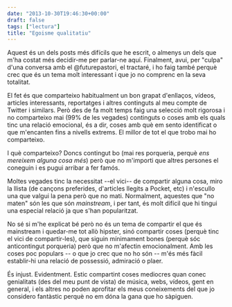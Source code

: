 ```yaml
---
date: "2013-10-30T19:46:30+00:00"
draft: false
tags: ["lectura"]
title: "Egoisme qualitatiu"
---
```

Aquest és un dels posts més difícils que he escrit, o almenys un dels que m'ha costat més decidir-me per parlar-ne aquí. Finalment, avui, per "culpa" d'una conversa amb el @futurepastori, el tractaré, i ho faig també perquè crec que és un tema molt interessant i que jo no comprenc en la seva totalitat.

El fet és que comparteixo habitualment un bon grapat d'enllaços, vídeos, articles interessants, reportatges i altres continguts al meu compte de Twitter i similars. Però des de fa molt temps faig una selecció molt rigorosa i no comparteixo mai (99% de les vegades) continguts o coses amb els quals tinc una relació emocional, és a dir, coses amb què em sento identificat o que m'encanten fins a nivells extrems. El millor de tot el que trobo mai ho comparteixo. 

I què comparteixo? Doncs contingut bo (mai res porqueria, perquè *ens mereixem alguna cosa més*) però que no m'importi que altres persones el coneguin i es pugui arribar a fer famós. 

Moltes vegades tinc la necessitat --el vici-- de compartir alguna cosa, miro la llista (de cançons preferides, d'articles llegits a Pocket, etc) i n'escullo una que valgui la pena però que no mati. Normalment, aquestes que "no maten" són les que són *mainstream*, i per tant, és molt difícil que hi tingui una especial relació ja que s'han popularitzat.

No sé si m'he explicat bé però no és un tema de compartir el que és mainstream i quedar-me tot allò hipster, sinó compartir coses (perquè tinc el vici de compartir-les), que siguin mínimament bones (perquè sóc anticontingut porqueria) però que no m'afectin emocionalment. Amb les coses poc populars -- o que jo crec que no ho són -- m'és més fàcil establir-hi una relació de possessió, admiració o plaer.

És injust. Evidentment. Estic compartint coses mediocres quan conec genialitats (des del meu punt de vista) de música, webs, vídeos, gent en general, i els altres no poden aprofitar els meus coneixements del que jo considero fantàstic perquè no em dóna la gana que ho sàpiguen. 